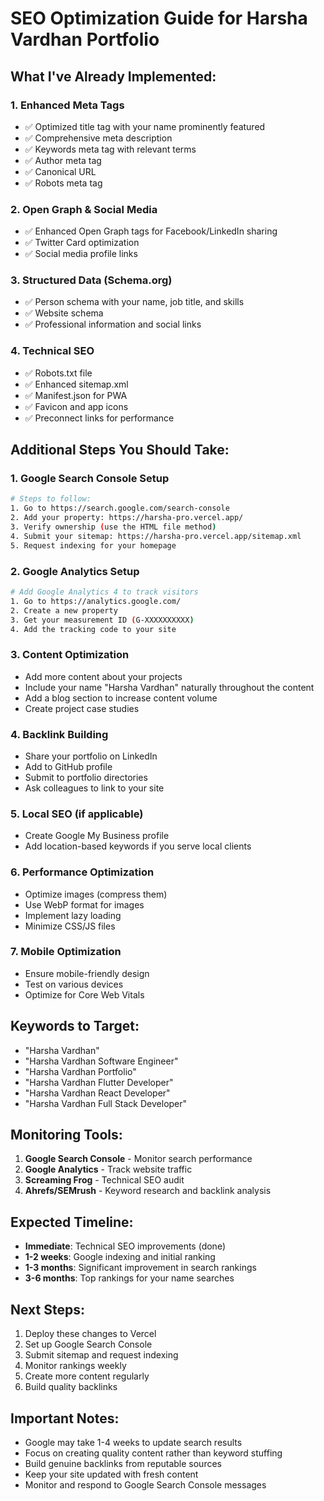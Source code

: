 # SEO Optimization Guide for Harsha Vardhan Portfolio

## What I've Already Implemented:

### 1. **Enhanced Meta Tags**
- ✅ Optimized title tag with your name prominently featured
- ✅ Comprehensive meta description
- ✅ Keywords meta tag with relevant terms
- ✅ Author meta tag
- ✅ Canonical URL
- ✅ Robots meta tag

### 2. **Open Graph & Social Media**
- ✅ Enhanced Open Graph tags for Facebook/LinkedIn sharing
- ✅ Twitter Card optimization
- ✅ Social media profile links

### 3. **Structured Data (Schema.org)**
- ✅ Person schema with your name, job title, and skills
- ✅ Website schema
- ✅ Professional information and social links

### 4. **Technical SEO**
- ✅ Robots.txt file
- ✅ Enhanced sitemap.xml
- ✅ Manifest.json for PWA
- ✅ Favicon and app icons
- ✅ Preconnect links for performance

## Additional Steps You Should Take:

### 1. **Google Search Console Setup**
```bash
# Steps to follow:
1. Go to https://search.google.com/search-console
2. Add your property: https://harsha-pro.vercel.app/
3. Verify ownership (use the HTML file method)
4. Submit your sitemap: https://harsha-pro.vercel.app/sitemap.xml
5. Request indexing for your homepage
```

### 2. **Google Analytics Setup**
```bash
# Add Google Analytics 4 to track visitors
1. Go to https://analytics.google.com/
2. Create a new property
3. Get your measurement ID (G-XXXXXXXXXX)
4. Add the tracking code to your site
```

### 3. **Content Optimization**
- Add more content about your projects
- Include your name "Harsha Vardhan" naturally throughout the content
- Add a blog section to increase content volume
- Create project case studies

### 4. **Backlink Building**
- Share your portfolio on LinkedIn
- Add to GitHub profile
- Submit to portfolio directories
- Ask colleagues to link to your site

### 5. **Local SEO (if applicable)**
- Create Google My Business profile
- Add location-based keywords if you serve local clients

### 6. **Performance Optimization**
- Optimize images (compress them)
- Use WebP format for images
- Implement lazy loading
- Minimize CSS/JS files

### 7. **Mobile Optimization**
- Ensure mobile-friendly design
- Test on various devices
- Optimize for Core Web Vitals

## Keywords to Target:
- "Harsha Vardhan"
- "Harsha Vardhan Software Engineer"
- "Harsha Vardhan Portfolio"
- "Harsha Vardhan Flutter Developer"
- "Harsha Vardhan React Developer"
- "Harsha Vardhan Full Stack Developer"

## Monitoring Tools:
1. **Google Search Console** - Monitor search performance
2. **Google Analytics** - Track website traffic
3. **Screaming Frog** - Technical SEO audit
4. **Ahrefs/SEMrush** - Keyword research and backlink analysis

## Expected Timeline:
- **Immediate**: Technical SEO improvements (done)
- **1-2 weeks**: Google indexing and initial ranking
- **1-3 months**: Significant improvement in search rankings
- **3-6 months**: Top rankings for your name searches

## Next Steps:
1. Deploy these changes to Vercel
2. Set up Google Search Console
3. Submit sitemap and request indexing
4. Monitor rankings weekly
5. Create more content regularly
6. Build quality backlinks

## Important Notes:
- Google may take 1-4 weeks to update search results
- Focus on creating quality content rather than keyword stuffing
- Build genuine backlinks from reputable sources
- Keep your site updated with fresh content
- Monitor and respond to Google Search Console messages 